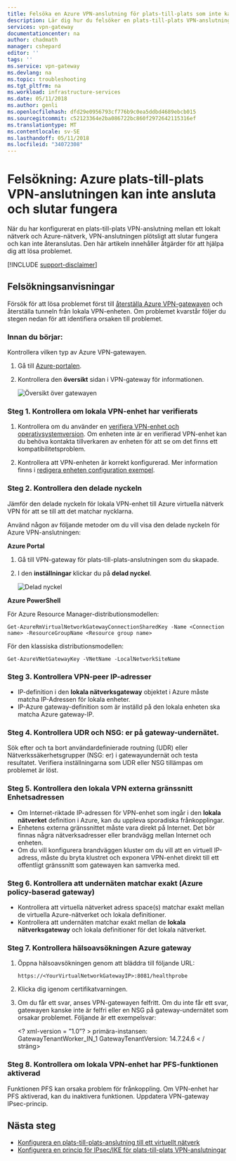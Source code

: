 ```yaml
---
title: Felsöka en Azure VPN-anslutning för plats-till-plats som inte kan ansluta | Microsoft Docs
description: Lär dig hur du felsöker en plats-till-plats VPN-anslutning som plötsligt slutar fungera och kan inte återanslutas.
services: vpn-gateway
documentationcenter: na
author: chadmath
manager: cshepard
editor: ''
tags: ''
ms.service: vpn-gateway
ms.devlang: na
ms.topic: troubleshooting
ms.tgt_pltfrm: na
ms.workload: infrastructure-services
ms.date: 05/11/2018
ms.author: genli
ms.openlocfilehash: dfd29e0956793cf776b9c0ea5ddbd4689ebcb015
ms.sourcegitcommit: c52123364e2ba086722bc860f2972642115316ef
ms.translationtype: MT
ms.contentlocale: sv-SE
ms.lasthandoff: 05/11/2018
ms.locfileid: "34072308"
---
```

# <a name="troubleshooting-an-azure-site-to-site-vpn-connection-cannot-connect-and-stops-working"></a>Felsökning: Azure plats-till-plats VPN-anslutningen kan inte ansluta och slutar fungera

När du har konfigurerat en plats-till-plats VPN-anslutning mellan ett lokalt nätverk och Azure-nätverk, VPN-anslutningen plötsligt att slutar fungera och kan inte återanslutas. Den här artikeln innehåller åtgärder för att hjälpa dig att lösa problemet. 

[!INCLUDE [support-disclaimer](../../includes/support-disclaimer.md)]

## <a name="troubleshooting-steps"></a>Felsökningsanvisningar

Försök för att lösa problemet först till [återställa Azure VPN-gatewayen](vpn-gateway-resetgw-classic.md) och återställa tunneln från lokala VPN-enheten. Om problemet kvarstår följer du stegen nedan för att identifiera orsaken till problemet.

### <a name="prerequisite-step"></a>Innan du börjar:

Kontrollera vilken typ av Azure VPN-gatewayen.

1. Gå till [Azure-portalen](https://portal.azure.com).

2. Kontrollera den **översikt** sidan i VPN-gateway för informationen.
    
    ![Översikt över gatewayen](media\vpn-gateway-troubleshoot-site-to-site-cannot-connect\gatewayoverview.png)

### <a name="step-1-check-whether-the-on-premises-vpn-device-is-validated"></a>Steg 1. Kontrollera om lokala VPN-enhet har verifierats

1. Kontrollera om du använder en [verifiera VPN-enhet och operativsystemversion](vpn-gateway-about-vpn-devices.md#devicetable). Om enheten inte är en verifierad VPN-enhet kan du behöva kontakta tillverkaren av enheten för att se om det finns ett kompatibilitetsproblem.

2. Kontrollera att VPN-enheten är korrekt konfigurerad. Mer information finns i [redigera enheten configuration exempel](vpn-gateway-about-vpn-devices.md#editing).

### <a name="step-2-verify-the-shared-key"></a>Steg 2. Kontrollera den delade nyckeln

Jämför den delade nyckeln för lokala VPN-enhet till Azure virtuella nätverk VPN för att se till att det matchar nycklarna. 

Använd någon av följande metoder om du vill visa den delade nyckeln för Azure VPN-anslutningen:

**Azure Portal**

1. Gå till VPN-gateway för plats-till-plats-anslutningen som du skapade.

2. I den **inställningar** klickar du på **delad nyckel**.
    
    ![Delad nyckel](media/vpn-gateway-troubleshoot-site-to-site-cannot-connect/sharedkey.png)

**Azure PowerShell**

För Azure Resource Manager-distributionsmodellen:

    Get-AzureRmVirtualNetworkGatewayConnectionSharedKey -Name <Connection name> -ResourceGroupName <Resource group name>

För den klassiska distributionsmodellen:

    Get-AzureVNetGatewayKey -VNetName -LocalNetworkSiteName

### <a name="step-3-verify-the-vpn-peer-ips"></a>Steg 3. Kontrollera VPN-peer IP-adresser

-   IP-definition i den **lokala nätverksgateway** objektet i Azure måste matcha IP-Adressen för lokala enheter.
-   IP-Azure gateway-definition som är inställd på den lokala enheten ska matcha Azure gateway-IP.

### <a name="step-4-check-udr-and-nsgs-on-the-gateway-subnet"></a>Steg 4. Kontrollera UDR och NSG: er på gateway-undernätet.

Sök efter och ta bort användardefinierade routning (UDR) eller Nätverkssäkerhetsgrupper (NSG: er) i gatewayundernät och testa resultatet. Verifiera inställningarna som UDR eller NSG tillämpas om problemet är löst.

### <a name="step-5-check-the-on-premises-vpn-device-external-interface-address"></a>Steg 5. Kontrollera den lokala VPN externa gränssnitt Enhetsadressen

- Om Internet-riktade IP-adressen för VPN-enhet som ingår i den **lokala nätverket** definition i Azure, kan du uppleva sporadiska frånkopplingar.
- Enhetens externa gränssnittet måste vara direkt på Internet. Det bör finnas några nätverksadresser eller brandvägg mellan Internet och enheten.
- Om du vill konfigurera brandväggen kluster om du vill att en virtuell IP-adress, måste du bryta klustret och exponera VPN-enhet direkt till ett offentligt gränssnitt som gatewayen kan samverka med.

### <a name="step-6-verify-that-the-subnets-match-exactly-azure-policy-based-gateways"></a>Steg 6. Kontrollera att undernäten matchar exakt (Azure policy-baserad gateway)

-   Kontrollera att virtuella nätverket adress space(s) matchar exakt mellan de virtuella Azure-nätverket och lokala definitioner.
-   Kontrollera att undernäten matchar exakt mellan de **lokala nätverksgateway** och lokala definitioner för det lokala nätverket.

### <a name="step-7-verify-the-azure-gateway-health-probe"></a>Steg 7. Kontrollera hälsoavsökningen Azure gateway

1. Öppna hälsoavsökningen genom att bläddra till följande URL:

    `https://<YourVirtualNetworkGatewayIP>:8081/healthprobe`

2. Klicka dig igenom certifikatvarningen.
3. Om du får ett svar, anses VPN-gatewayen felfritt. Om du inte får ett svar, gatewayen kanske inte är felfri eller en NSG på gateway-undernätet som orsakar problemet. Följande är ett exempelsvar:

    &lt;? xml-version = ”1.0”? > <string xmlns="http://schemas.microsoft.com/2003/10/Serialization/">primära-instansen: GatewayTenantWorker_IN_1 GatewayTenantVersion: 14.7.24.6 < / sträng&gt;

### <a name="step-8-check-whether-the-on-premises-vpn-device-has-the-perfect-forward-secrecy-feature-enabled"></a>Steg 8. Kontrollera om lokala VPN-enhet har PFS-funktionen aktiverad

Funktionen PFS kan orsaka problem för frånkoppling. Om VPN-enhet har PFS aktiverad, kan du inaktivera funktionen. Uppdatera VPN-gateway IPsec-princip.

## <a name="next-steps"></a>Nästa steg

-   [Konfigurera en plats-till-plats-anslutning till ett virtuellt nätverk](vpn-gateway-howto-site-to-site-resource-manager-portal.md)
-   [Konfigurera en princip för IPsec/IKE för plats-till-plats VPN-anslutningar](vpn-gateway-ipsecikepolicy-rm-powershell.md)
